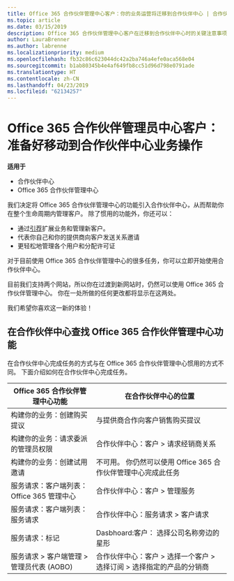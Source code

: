 ```yaml
---
title: Office 365 合作伙伴管理中心客户：你的业务运营将迁移到合作伙伴中心 | 合作伙伴中心
ms.topic: article
ms.date: 03/15/2019
description: Office 365 合作伙伴管理中心客户在迁移到合作伙伴中心时的关键注意事项
author: LauraBrenner
ms.author: labrenne
ms.localizationpriority: medium
ms.openlocfilehash: fb32c86c623044dc42a2ba746a4efe0aca568e04
ms.sourcegitcommit: b1ab80345b4e4af649fb8cc51d96d798e0791ade
ms.translationtype: HT
ms.contentlocale: zh-CN
ms.lasthandoff: 04/23/2019
ms.locfileid: "62134257"
---
```

# <a name="office-365-partner-admin-center-customers-get-ready-to-move-business-operations-to-partner-center"></a>Office 365 合作伙伴管理员中心客户：准备好移动到合作伙伴中心业务操作

**适用于** 

- 合作伙伴中心
- Office 365 合作伙伴管理中心

我们决定将 Office 365 合作伙伴管理中心的功能引入合作伙伴中心，从而帮助你在整个生命周期内管理客户。 除了惯用的功能外，你还可以： 

*  通过[引荐](referrals.md)扩展业务和管理新客户。
*  代表你自己和你的提供商向客户发送关系邀请
*  更轻松地管理各个用户和分配许可证

对于目前使用 Office 365 合作伙伴管理中心的很多任务，你可以立即开始使用合作伙伴中心。 

目前我们支持两个网站，所以你在过渡到新网站时，仍然可以使用 Office 365 合作伙伴管理中心。 你在一处所做的任何更改都将显示在这两处。

我们希望你喜欢这一新的体验！

## <a name="find-office-365-partner-admin-center-features-in-partner-center"></a>在合作伙伴中心查找 Office 365 合作伙伴管理中心功能

在合作伙伴中心完成任务的方式与在 Office 365 合作伙伴管理中心惯用的方式不同。 下面介绍如何在合作伙伴中心完成任务。

| Office 365 合作伙伴管理中心功能                       | 在合作伙伴中心的位置 | 
|   -----------------------------------------------  | -------------- |
| 构建你的业务：创建购买提议 | 与提供商合作向客户销售购买提议 |
| 构建你的业务：请求委派的管理员权限 | 合作伙伴中心：客户 > 请求经销商关系 |
| 构建你的业务：创建试用邀请 | 不可用。 你仍然可以使用 Office 365 合作伙伴管理中心完成此任务 |
| 服务请求：客户端列表：Office 365 管理中心 | 合作伙伴中心：客户 > 管理服务 |
| 服务请求：客户端列表：服务请求 | 合作伙伴中心：服务请求 > 客户请求 |
| 服务请求：标记 | Dasbhoard:客户： 选择公司名称旁边的星形 |
| 服务请求 > 客户端管理 > 管理员代表 (AOBO) | 合作伙伴中心：客户 > 选择一个客户 > 选择订阅 > 选择指定的产品的分销商 |

